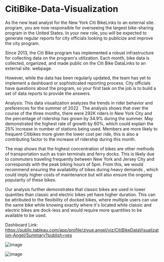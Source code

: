 # CitiBike-Data-Visualization
 As the new lead analyst for the New York Citi BikeLinks to an external site. program, you are now responsible for overseeing the largest bike-sharing program in the United States. In your new role, you will be expected to generate regular reports for city officials looking to publicize and improve the city program.

Since 2013, the Citi Bike program has implemented a robust infrastructure for collecting data on the program's utilization. Each month, bike data is collected, organized, and made public on the Citi Bike DataLinks to an external site. webpage.

However, while the data has been regularly updated, the team has yet to implement a dashboard or sophisticated reporting process. City officials have questions about the program, so your first task on the job is to build a set of data reports to provide the answers.

Analysis: This data visualization analyzes the trends in rider behavior and preferences for the summer of 2022 . The analysis shows that over the course of the three months, there were 292K riders in New York City and the percentage of ridership has grown by 34.9% during the summer. May demonstrated the highest rate of growth by 60%, which could explain the 25% increase in number of stations being used. Members are more likely to frequent Citibikes more  given the lower cost per ride, this is also a contributing factor to the increase of ridership during this month. 

The map shows that the highest concentration of bikes are other methods of transportation such as train terminals and ferry docks. This is likely due to commuters traveling frequently between New York and Jersey City and corresponds with the peak biking hours of 5pm. From this, we would recommend ensuring the availability of bikes during heavy demands , which could imply higher costs of maintenance but will also ensure the ongoing popularity of these bikes.

Our analysis further demonstrates that classic bikes are used in lower quantites than classic and electric bikes yet have higher duration. This can be attributed to the flexibility of docked bikes, where multiple users can use the same bike while knowing exactly where it's located while classic and electric bikes are dock-less and would require more quantities to be available to be used. 

Dashboard Link: https://public.tableau.com/app/profile/ziyue.angel/viz/CitiBikeDataVisualization-Angel/Summary?publish=yes

![image](https://user-images.githubusercontent.com/117549284/231963204-444602a0-f04b-40db-a63b-07a81b597968.png)

![image](https://user-images.githubusercontent.com/117549284/231962054-45e0d1e2-3068-4d81-b004-19c1e733dc6a.png)


